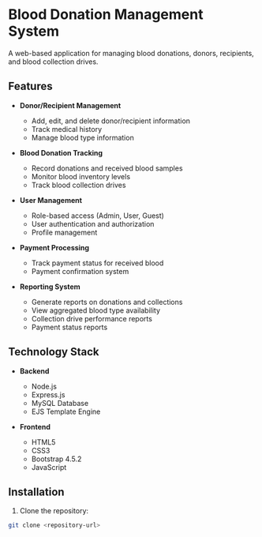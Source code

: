 # Blood Donation Management System

A web-based application for managing blood donations, donors, recipients, and blood collection drives.

## Features

- **Donor/Recipient Management**
  - Add, edit, and delete donor/recipient information
  - Track medical history
  - Manage blood type information

- **Blood Donation Tracking**
  - Record donations and received blood samples
  - Monitor blood inventory levels
  - Track blood collection drives

- **User Management**
  - Role-based access (Admin, User, Guest)
  - User authentication and authorization
  - Profile management

- **Payment Processing**
  - Track payment status for received blood
  - Payment confirmation system

- **Reporting System**
  - Generate reports on donations and collections
  - View aggregated blood type availability
  - Collection drive performance reports
  - Payment status reports

## Technology Stack

- **Backend**
  - Node.js
  - Express.js
  - MySQL Database
  - EJS Template Engine

- **Frontend**
  - HTML5
  - CSS3
  - Bootstrap 4.5.2
  - JavaScript

## Installation

1. Clone the repository:
```bash
git clone <repository-url>